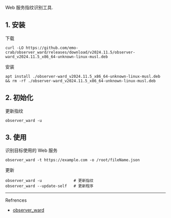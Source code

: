 Web 服务指纹识别工具.

## 1. 安装

下载

```
curl -LO https://github.com/emo-crab/observer_ward/releases/download/v2024.11.5/observer-ward_v2024.11.5_x86_64-unknown-linux-musl.deb
```

安装

```
apt install ./observer-ward_v2024.11.5_x86_64-unknown-linux-musl.deb && rm -rf ./observer-ward_v2024.11.5_x86_64-unknown-linux-musl.deb
```

## 2. 初始化

更新指纹

```
observer_ward -u
```

## 3. 使用

识别目标使用的 Web 服务

```
observer_ward -t https://example.com -o /root/fileName.json
```

更新

```
observer_ward -u              # 更新指纹
observer_ward --update-self   # 更新程序
```

---

Refrences

- [observer_ward](https://github.com/emo-crab/observer_ward)